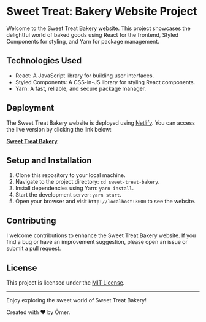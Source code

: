 # Sweet Treat: Bakery Website Project

Welcome to the Sweet Treat Bakery website. This project showcases the delightful world of baked goods using React for the frontend, Styled Components for styling, and Yarn for package management.

## Technologies Used

- React: A JavaScript library for building user interfaces.
- Styled Components: A CSS-in-JS library for styling React components.
- Yarn: A fast, reliable, and secure package manager.

## Deployment

The Sweet Treat Bakery website is deployed using [Netlify](https://www.netlify.com/). You can access the live version by clicking the link below:

[**Sweet Treat Bakery**](https://sweet-treat-bakery.netlify.app)

## Setup and Installation

1. Clone this repository to your local machine.
2. Navigate to the project directory: `cd sweet-treat-bakery`.
3. Install dependencies using Yarn: `yarn install`.
4. Start the development server: `yarn start`.
5. Open your browser and visit `http://localhost:3000` to see the website.

## Contributing

I welcome contributions to enhance the Sweet Treat Bakery website. If you find a bug or have an improvement suggestion, please open an issue or submit a pull request.

## License

This project is licensed under the [MIT License](LICENSE).

---

Enjoy exploring the sweet world of Sweet Treat Bakery!

Created with ❤️ by Ömer.
